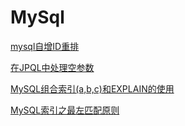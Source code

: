 # MySql

[mysql自增ID重排](https://blog.csdn.net/daiyi666/article/details/121590594)

[在JPQL中处理空参数](https://www.codenong.com/27407650/)

[MySQL组合索引(a,b,c)和EXPLAIN的使用](https://www.cnblogs.com/danielzzz/p/16832447.html)

[MySQL索引之最左匹配原则](https://blog.csdn.net/zhouchen1998/article/details/124672991)